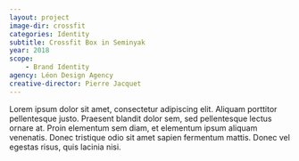 ```yaml
---
layout: project
image-dir: crossfit
categories: Identity
subtitle: Crossfit Box in Seminyak
year: 2018
scope: 
    - Brand Identity
agency: Léon Design Agency
creative-director: Pierre Jacquet
---
```

Lorem ipsum dolor sit amet, consectetur adipiscing elit. Aliquam porttitor pellentesque justo. Praesent blandit dolor sem, sed pellentesque lectus ornare at. Proin elementum sem diam, et elementum ipsum aliquam venenatis. Donec tristique odio sit amet sapien fermentum mattis. Donec vel egestas risus, quis lacinia nisi.